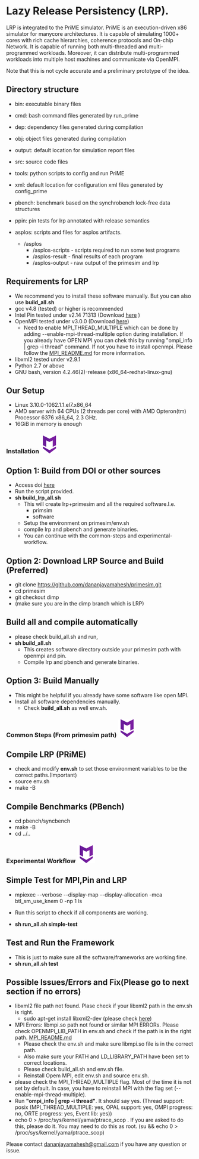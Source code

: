 
# Lazy Release Persistency (LRP).

LRP is integrated to the PriME simulator.  PriME is an execution-driven x86 simulator for manycore architectures. It is capable of simulating 1000+ cores with rich cache hierarchies, coherence protocols and On-chip Network. It is capable of running both multi-threaded and multi-programmed workloads. Moreover, it can distribute multi-programmed workloads into multiple host machines and communicate via OpenMPI.

Note that this is not cycle accurate and a preliminary prototype of the idea.

Directory structure
-------------------

* bin: executable binary files 
* cmd: bash command files generated by run_prime
* dep: dependency files generated during compilation
* obj: object files generated during compilation
* output: default location for simulation report files
* src: source code files
* tools: python scripts to config and run PriME
* xml: default location for configuration xml files generated by config_prime

* pbench: benchmark based on the synchrobench lock-free data structures
* ppin: pin tests for lrp annotated with release semantics
* asplos: scripts and files for asplos artifacts.
	* /asplos
		* /asplos-scripts - scripts required to run some test programs
		* /asplos-result - final results of each program
		* /asplos-output - raw output of the primesim and lrp

Requirements for LRP
--------------------
* We recommend you to install these software manually. But you can also use **build_all.sh**
* gcc v4.8 (tested) or higher is recommended 
* Intel Pin tested under v2.14 71313 (Download [here](https://software.intel.com/sites/landingpage/pintool/downloads/pin-2.14-71313-gcc.4.4.7-linux.tar.gz) )
* OpenMPI tested under v3.0.0 (Download [here](https://download.open-mpi.org/release/open-mpi/v3.0/openmpi-3.0.0.tar.gz)) 
	* Need to enable MPI_THREAD_MULTIPLE which can be done by adding --enable-mpi-thread-multiple option during installation. If you already have OPEN MPI you can chek this by running "ompi_info | grep -i thread" command. If not you have to install openmpi. Please follow the [MPI_README.md](https://github.com/dananjayamahesh/primesim/blob/dimp/MPI_README.md) for more information. 
* libxml2 tested under v2.9.1
* Python 2.7 or above
* GNU bash, version 4.2.46(2)-release (x86_64-redhat-linux-gnu)

Our Setup
------------------
* Linux 3.10.0-1062.1.1.el7.x86_64
* AMD server with 64 CPUs (2 threads per core) with AMD Opteron(tm) Processor 6376 x86_64, 2.3 GHz.
* 16GiB in memory is enough


### Installation ![alt text](https://github.com/adam-p/markdown-here/raw/master/src/common/images/icon48.png "Logo Title Text 1")

Option 1: Build from DOI or other sources
-----------------------------------------
* Access doi [here]( https://doi.org/10.5281/zenodo.3562964)
* Run the script provided. 
* **sh build_lrp_all.sh**
	* This will create lrp+primesim and all the required software.I.e. 
		* primsim
		* software
	* Setup the environment on primesim/env.sh
	* compile lrp and pbench and generate binaries.
	* You can continue with the common-steps and experimental-workflow.


Option 2: Download LRP Source and Build (Preferred)
-----------------------------------------
* git clone https://github.com/dananjayamahesh/primesim.git
* cd primesim
* git checkout dimp
* (make sure you are in the dimp branch which is LRP)


Build all and compile automatically
-----------------------------------
* please check build_all.sh and run,
* **sh build_all.sh**
	* This creates software directory outside your primesim path with openmpi and pin.
	* Compile lrp and pbench and generate binaries.

Option 3: Build Manually 
------------------------
* This might be helpful if you already have some software like open MPI. 
* Install all software dependencies manually.
	* Check **build_all.sh** as well env.sh.


### Common Steps (From primesim path) ![alt text](https://github.com/adam-p/markdown-here/raw/master/src/common/images/icon48.png "Logo Title Text 1")

Compile LRP (PRiME)
--------------------------
* check and modify **env.sh** to set those environment variables to be the correct paths.(Important)
* source env.sh
* make -B

Compile Benchmarks (PBench)
----------------------------
* cd pbench/syncbench
* make -B
* cd ../..


### Experimental Workflow ![alt text](https://github.com/adam-p/markdown-here/raw/master/src/common/images/icon48.png "Logo Title Text 1")

Simple Test for MPI,Pin and LRP
-------------------------------
* mpiexec --verbose --display-map --display-allocation -mca btl_sm_use_knem 0 -np 1 ls
* Run this script to check if all components are working.

* **sh run_all.sh simple-test**

Test and Run the Framework
---------------------------
* This is just to make sure all the software/frameworks are working fine.
* **sh run_all.sh test** 


Possible Issues/Errors and Fix(Please go to next section if no errors)
--------------------------------------------------------------
* libxml2 file path not found. Plase check if your libxml2 path in the env.sh is right.
	* sudo apt-get install libxml2-dev (please check [here](https://askubuntu.com/questions/733169/how-to-install-libxml2-in-ubuntu-15-10))
* MPI Errors: libmpi.so path not found or similar MPI ERRORs. Please check OPENMPI_LIB_PATH in env.sh and check if the path is in the right path. [MPI_README.md](https://github.com/dananjayamahesh/primesim/blob/dimp/MPI_README.md)
	* Please check the env.sh and make sure libmpi.so file is in the correct path.
	* Also make sure your PATH and LD_LIBRARY_PATH have been set to correct locations.
	* Please check build_all.sh and env.sh file.
	* Reinstall Opem MPI, edit env.sh and source env.sh.
* please check the MPI_THREAD_MULTIPLE flag. Most of the time it is not set by default. In case, you have to reinstall MPI with the flag set (--enable-mpi-thread-multiple).
* Run **"ompi_info | grep -i thread"**. It should say yes. (Thread support: posix (MPI_THREAD_MULTIPLE: yes, OPAL support: yes, OMPI progress: no, ORTE progress: yes, Event lib: yes))
* echo 0 > /proc/sys/kernel/yama/ptrace_scop . If you are asked to do this, please do it.  You may need to do this as root. (su && echo 0 > /proc/sys/kernel/yama/ptrace_scop)


Please contact [dananjayamahesh@gmail.com](dananjayamahesh@gmail.com) if you have any question or issue.